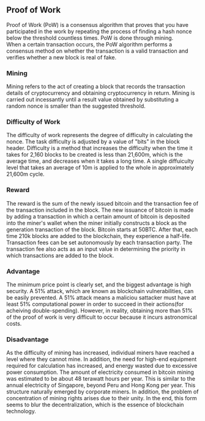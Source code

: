 ## Proof of Work

Proof of Work (PoW) is a consensus algorithm that proves that you have participated in the work by repeating the process of finding a hash nonce below the threshold countless times. PoW is done through mining.   
When a certain transaction occurs, the PoW algorithm performs a consensus method on whether the transaction is a valid transaction and verifies whether a new block is real of fake.

### Mining

Mining refers to the act of creating a block that records the transaction details of cryptocurrency and obtaining cryptocurrency in return. Mining is carried out incessantly until a result value obtained by substituting a random nonce is smaller than the suggested threshold.

### Difficulty of Work

The difficulty of work represents the degree of difficulty in calculating the nonce. The task difficulty is adjusted by a value of "bits" in the block header. Difficulty is a method that increases the difficulty when the time it takes for 2,160 blocks to be created is less than 21,600m, which is the average time, and decreases when it takes a long time. A single diffuiculty level that takes an average of 10m is applied to the whole in approximately 21,600m cycle.

### Reward
The reward is the sum of the newly issued bitcoin and the transaction fee of the transaction included in the block. The new issuance of bitcoin is made by adding a transaction in which a certain amount of bitcoin is deposited into the miner's wallet when the miner initially constructs a block as the generation transaction of the block. Bitcoin starts at 50BTC. After that, each time 210k blocks are added to the blockchain, they experience a half-life. Transaction fees can be set autonomously by each transaction party. The transaction fee also acts as an input value in determining the priority in which transactions are added to the block.

### Advantage
The minimum price point is clearly set, and the biggest advantage is high security. A 51% attack, which are known as blockchain vulnerabilities, can be easily prevented. A 51% attack means a maliciou sattacker must have at least 51% computational power in order to succeed in their actions(for acheiving double-spending). However, in reality, obtaining more than 51% of the proof of work is very difficult to occur because it incurs astronomical costs.

### Disadvantage
As the difficulty of mining has increased, individual miners have reached a level where they cannot mine. In addition, the need for high-end equipment required for calculation has increased, and energy wasted due to excessive power consumption. The amount of electricity consumed in bitcoin mining was estimated to be about 48 terawatt hours per year. This is similar to the annual electricity of Singapore, beyond Peru and Hong Kong per year. This structure naturally emerged by corporate miners. In addition, the problem of concentration of mining rights arises due to their unity. In the end, this form seems to blur the decentralization, which is the essence of blockchain technology.